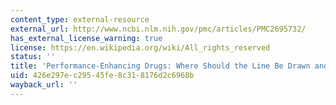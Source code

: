 ```yaml
---
content_type: external-resource
external_url: http://www.ncbi.nlm.nih.gov/pmc/articles/PMC2695732/
has_external_license_warning: true
license: https://en.wikipedia.org/wiki/All_rights_reserved
status: ''
title: 'Performance-Enhancing Drugs: Where Should the Line Be Drawn and by Whom?'
uid: 426e297e-c295-45fe-8c31-8176d2c6968b
wayback_url: ''
---
```

